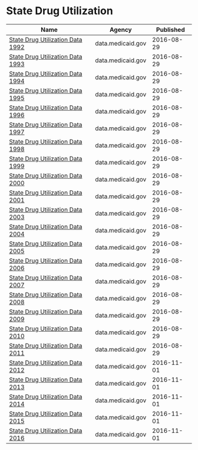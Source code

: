 # State Drug Utilization

Name | Agency | Published
---- | ---- | ---------
[State Drug Utilization Data 1992](../socrata/agzs-hwsn.md) | data.medicaid.gov | 2016-08-29
[State Drug Utilization Data 1993](../socrata/iu8s-z84j.md) | data.medicaid.gov | 2016-08-29
[State Drug Utilization Data 1994](../socrata/8uti-96dw.md) | data.medicaid.gov | 2016-08-29
[State Drug Utilization Data 1995](../socrata/v83u-wwk3.md) | data.medicaid.gov | 2016-08-29
[State Drug Utilization Data 1996](../socrata/jqjw-uby8.md) | data.medicaid.gov | 2016-08-29
[State Drug Utilization Data 1997](../socrata/c7wf-ku3w.md) | data.medicaid.gov | 2016-08-29
[State Drug Utilization Data 1998](../socrata/ykva-ug36.md) | data.medicaid.gov | 2016-08-29
[State Drug Utilization Data 1999](../socrata/vhg8-v7wa.md) | data.medicaid.gov | 2016-08-29
[State Drug Utilization Data 2000](../socrata/78qv-c4cn.md) | data.medicaid.gov | 2016-08-29
[State Drug Utilization Data 2001](../socrata/t5ct-xf3k.md) | data.medicaid.gov | 2016-08-29
[State Drug Utilization Data 2003](../socrata/66gr-qxnr.md) | data.medicaid.gov | 2016-08-29
[State Drug Utilization Data 2004](../socrata/rn2y-fgjb.md) | data.medicaid.gov | 2016-08-29
[State Drug Utilization Data 2005](../socrata/ezjn-vqh8.md) | data.medicaid.gov | 2016-08-29
[State Drug Utilization Data 2006](../socrata/e7is-4a3j.md) | data.medicaid.gov | 2016-08-29
[State Drug Utilization Data 2007](../socrata/q947-frj2.md) | data.medicaid.gov | 2016-08-29
[State Drug Utilization Data 2008](../socrata/ny8j-2ymd.md) | data.medicaid.gov | 2016-08-29
[State Drug Utilization Data 2009](../socrata/fhmx-iqs3.md) | data.medicaid.gov | 2016-08-29
[State Drug Utilization Data 2010](../socrata/mmgn-kvy5.md) | data.medicaid.gov | 2016-08-29
[State Drug Utilization Data 2011](../socrata/ra84-ffhc.md) | data.medicaid.gov | 2016-08-29
[State Drug Utilization Data 2012](../socrata/yi2j-kk5z.md) | data.medicaid.gov | 2016-11-01
[State Drug Utilization Data 2013](../socrata/rkct-3tm8.md) | data.medicaid.gov | 2016-11-01
[State Drug Utilization Data 2014](../socrata/955u-9h9g.md) | data.medicaid.gov | 2016-11-01
[State Drug Utilization Data 2015](../socrata/ju2h-vcgs.md) | data.medicaid.gov | 2016-11-01
[State Drug Utilization Data 2016](../socrata/3v6v-qk5s.md) | data.medicaid.gov | 2016-11-01

